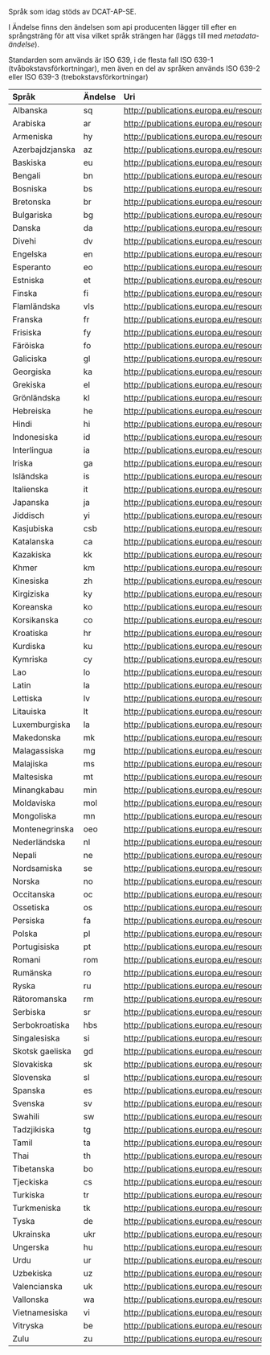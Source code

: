 Språk som idag stöds av DCAT-AP-SE.

I Ändelse finns den ändelsen som api producenten lägger till efter en språngsträng 
för att visa vilket språk strängen har (läggs till med *metadata*-*ändelse*).<br>

Standarden som används är ISO 639, i de flesta fall ISO 639-1 (tvåbokstavsförkortningar), men även en del av språken används ISO 639-2 eller ISO 639-3 (trebokstavsförkortningar)


| Språk | Ändelse |Uri | 
|:--------|:------------|:--------------------
| Albanska         |sq       | http://publications.europa.eu/resource/authority/language/SQI   |                        
| Arabiska         |ar       | http://publications.europa.eu/resource/authority/language/ARA   |  
| Armeniska        |hy       | http://publications.europa.eu/resource/authority/language/HYE   |            
| Azerbajdzjanska  |az       | http://publications.europa.eu/resource/authority/language/AZE   |            
| Baskiska         |eu       | http://publications.europa.eu/resource/authority/language/EUS   |           
| Bengali          |bn       | http://publications.europa.eu/resource/authority/language/BEN   |            
| Bosniska         |bs       | http://publications.europa.eu/resource/authority/language/BOS   |            
| Bretonska        |br       | http://publications.europa.eu/resource/authority/language/BRE   |            
| Bulgariska       |bg       | http://publications.europa.eu/resource/authority/language/BUL   |            
| Danska           |da       | http://publications.europa.eu/resource/authority/language/DAN   |
| Divehi           |dv       | http://publications.europa.eu/resource/authority/language/DIV   |
| Engelska         |en       | http://publications.europa.eu/resource/authority/language/ENG   |
| Esperanto        |eo       | http://publications.europa.eu/resource/authority/language/EPO   |
| Estniska         |et       | http://publications.europa.eu/resource/authority/language/EST   |
| Finska           |fi       | http://publications.europa.eu/resource/authority/language/FIN   |
| Flamländska      |vls      | http://publications.europa.eu/resource/authority/language/VLS   |
| Franska          |fr       | http://publications.europa.eu/resource/authority/language/FRA   |
| Frisiska         |fy       | http://publications.europa.eu/resource/authority/language/FRY   |
| Färöiska         |fo       | http://publications.europa.eu/resource/authority/language/FAO   |
| Galiciska        |gl       | http://publications.europa.eu/resource/authority/language/GLG   |
| Georgiska        |ka       | http://publications.europa.eu/resource/authority/language/KAT   |
| Grekiska         |el       | http://publications.europa.eu/resource/authority/language/ELL   |
| Grönländska      |kl       | http://publications.europa.eu/resource/authority/language/KAL   |
| Hebreiska        |he       | http://publications.europa.eu/resource/authority/language/HEB   |
| Hindi            |hi       | http://publications.europa.eu/resource/authority/language/HIN   |
| Indonesiska      |id       | http://publications.europa.eu/resource/authority/language/IND   |
| Interlingua      |ia       | http://publications.europa.eu/resource/authority/language/INA   |
| Iriska           |ga       | http://publications.europa.eu/resource/authority/language/GLE   |
| Isländska        |is       | http://publications.europa.eu/resource/authority/language/ISL   |
| Italienska       |it       | http://publications.europa.eu/resource/authority/language/ITA   |
| Japanska         |ja       | http://publications.europa.eu/resource/authority/language/JPN   |
| Jiddisch         |yi       | http://publications.europa.eu/resource/authority/language/YID   |
| Kasjubiska       |csb      | http://publications.europa.eu/resource/authority/language/CSB   |
| Katalanska       |ca       | http://publications.europa.eu/resource/authority/language/CAT   |
| Kazakiska        |kk       | http://publications.europa.eu/resource/authority/language/KAZ   |
| Khmer            |km       | http://publications.europa.eu/resource/authority/language/KHM   |
| Kinesiska        |zh       | http://publications.europa.eu/resource/authority/language/ZHO   |
| Kirgiziska       |ky       | http://publications.europa.eu/resource/authority/language/KIR   |
| Koreanska        |ko       | http://publications.europa.eu/resource/authority/language/KOR   |
| Korsikanska      |co       | http://publications.europa.eu/resource/authority/language/COS   |
| Kroatiska        |hr       | http://publications.europa.eu/resource/authority/language/HRV   |
| Kurdiska         |ku       | http://publications.europa.eu/resource/authority/language/KUR   |
| Kymriska         |cy       | http://publications.europa.eu/resource/authority/language/CYM   |
| Lao              |lo       | http://publications.europa.eu/resource/authority/language/LAO   |
| Latin            |la       | http://publications.europa.eu/resource/authority/language/LAT   |
| Lettiska         |lv       | http://publications.europa.eu/resource/authority/language/LAV   |
| Litauiska        |lt       | http://publications.europa.eu/resource/authority/language/LIT   |
| Luxemburgiska    |la       | http://publications.europa.eu/resource/authority/language/LTZ   |
| Makedonska       |mk       | http://publications.europa.eu/resource/authority/language/MKD   |
| Malagassiska     |mg       | http://publications.europa.eu/resource/authority/language/MLG   |
| Malajiska        |ms       | http://publications.europa.eu/resource/authority/language/MSA   |
| Maltesiska       |mt       | http://publications.europa.eu/resource/authority/language/MLT   |
| Minangkabau      |min      | http://publications.europa.eu/resource/authority/language/MIN   |
| Moldaviska       |mol      | http://publications.europa.eu/resource/authority/language/MOL   |
| Mongoliska       |mn       | http://publications.europa.eu/resource/authority/language/MON   |
| Montenegrinska   |oeo      | http://publications.europa.eu/resource/authority/language/0E0   |
| Nederländska     |nl       | http://publications.europa.eu/resource/authority/language/NLD   |
| Nepali           |ne       | http://publications.europa.eu/resource/authority/language/NEP   |
| Nordsamiska      |se       | http://publications.europa.eu/resource/authority/language/SME   |
| Norska           |no       | http://publications.europa.eu/resource/authority/language/NOR   |
| Occitanska       |oc       | http://publications.europa.eu/resource/authority/language/OCI   |
| Ossetiska        |os       | http://publications.europa.eu/resource/authority/language/OSS   |
| Persiska         |fa       | http://publications.europa.eu/resource/authority/language/FAS   |
| Polska           |pl       | http://publications.europa.eu/resource/authority/language/POL   |
| Portugisiska     |pt       | http://publications.europa.eu/resource/authority/language/POR   |
| Romani           |rom      | http://publications.europa.eu/resource/authority/language/ROM   |
| Rumänska         |ro       | http://publications.europa.eu/resource/authority/language/RON   |
| Ryska            |ru       | http://publications.europa.eu/resource/authority/language/RUS   |
| Rätoromanska     |rm       | http://publications.europa.eu/resource/authority/language/ROH   |
| Serbiska         |sr       | http://publications.europa.eu/resource/authority/language/SRP   |
| Serbokroatiska   |hbs      | http://publications.europa.eu/resource/authority/language/HBS   |
| Singalesiska     |si       | http://publications.europa.eu/resource/authority/language/SIN   |
| Skotsk gaeliska  |gd       | http://publications.europa.eu/resource/authority/language/GLA   |
| Slovakiska       |sk       | http://publications.europa.eu/resource/authority/language/SLK   |
| Slovenska        |sl       | http://publications.europa.eu/resource/authority/language/SLV   |
| Spanska          |es       | http://publications.europa.eu/resource/authority/language/SPA   |
| Svenska          |sv       | http://publications.europa.eu/resource/authority/language/SWE   |
| Swahili          |sw       | http://publications.europa.eu/resource/authority/language/SWA   |
| Tadzjikiska      |tg       | http://publications.europa.eu/resource/authority/language/TGK   |
| Tamil            |ta       | http://publications.europa.eu/resource/authority/language/TAM   |
| Thai             |th       | http://publications.europa.eu/resource/authority/language/THA   |
| Tibetanska       |bo       | http://publications.europa.eu/resource/authority/language/BOD   |
| Tjeckiska        |cs       | http://publications.europa.eu/resource/authority/language/CES   |
| Turkiska         |tr       | http://publications.europa.eu/resource/authority/language/TUR   |
| Turkmeniska      |tk       | http://publications.europa.eu/resource/authority/language/TUK   |
| Tyska            |de       | http://publications.europa.eu/resource/authority/language/DEU   |
| Ukrainska        |ukr      | http://publications.europa.eu/resource/authority/language/UKR   |
| Ungerska         |hu       | http://publications.europa.eu/resource/authority/language/HUN   |
| Urdu             |ur       | http://publications.europa.eu/resource/authority/language/URD   |
| Uzbekiska        |uz       | http://publications.europa.eu/resource/authority/language/UZB   |
| Valencianska     |uk       | http://publications.europa.eu/resource/authority/language/UKR   |           
| Vallonska        |wa       | http://publications.europa.eu/resource/authority/language/WLN   |           
| Vietnamesiska    |vi       | http://publications.europa.eu/resource/authority/language/VIE   |           
| Vitryska         |be       | http://publications.europa.eu/resource/authority/language/BEL   |          
| Zulu             |zu       | http://publications.europa.eu/resource/authority/language/ZUL   |           

